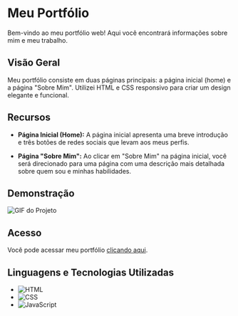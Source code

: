 # Meu Portfólio

Bem-vindo ao meu portfólio web! Aqui você encontrará informações sobre mim e meu trabalho. 

## Visão Geral

Meu portfólio consiste em duas páginas principais: a página inicial (home) e a página "Sobre Mim". Utilizei HTML e CSS responsivo para criar um design elegante e funcional.

## Recursos

- **Página Inicial (Home):** A página inicial apresenta uma breve introdução e três botões de redes sociais que levam aos meus perfis.

- **Página "Sobre Mim":** Ao clicar em "Sobre Mim" na página inicial, você será direcionado para uma página com uma descrição mais detalhada sobre quem sou e minhas habilidades.

## Demonstração

![GIF do Projeto](portifolio.gif)

## Acesso

Você pode acessar meu portfólio [clicando aqui]().

## Linguagens e Tecnologias Utilizadas

- ![HTML](https://img.shields.io/badge/-HTML-E34F26?style=flat&logo=html5&logoColor=white)
- ![CSS](https://img.shields.io/badge/-CSS-1572B6?style=flat&logo=css3&logoColor=white)
- ![JavaScript](https://img.shields.io/badge/-JavaScript-F7DF1E?style=flat&logo=javascript&logoColor=black)



